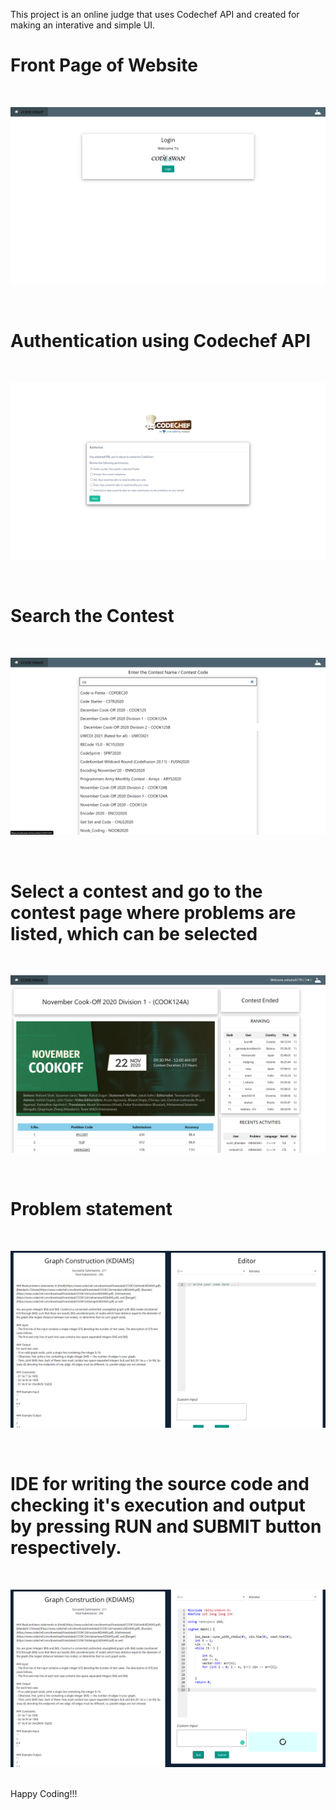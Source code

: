 This project is an online judge that uses Codechef API and created for making an interative and simple UI.
<br/>
# Front Page of Website 

<br/>

![](Images/front-view.png)

<br/>

# Authentication using Codechef API

<br/>

![](Images/Login-page.png)

<br/>

# Search the Contest 

<br/>

![](Images/Search-page.png)

<br/>

# Select a contest and go to the contest page where problems are listed, which can be selected

<br/>

![](Images/Contest-page.png)

<br/>

# Problem statement

<br/>

![](Images/Problem-page.png)

<br/>

# IDE for writing the source code and checking it's execution and output by pressing RUN and SUBMIT button respectively.


<br/>

![](Images/Code-page.png)

<br/>
Happy Coding!!!
